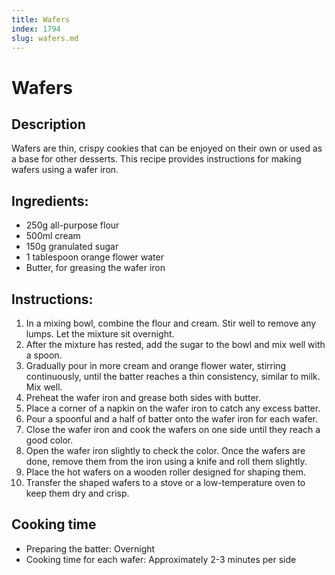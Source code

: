 ```yaml
---
title: Wafers
index: 1794
slug: wafers.md
---
```


# Wafers

## Description
Wafers are thin, crispy cookies that can be enjoyed on their own or used as a base for other desserts. This recipe provides instructions for making wafers using a wafer iron.

## Ingredients:
- 250g all-purpose flour
- 500ml cream
- 150g granulated sugar
- 1 tablespoon orange flower water
- Butter, for greasing the wafer iron

## Instructions:
1. In a mixing bowl, combine the flour and cream. Stir well to remove any lumps. Let the mixture sit overnight.
2. After the mixture has rested, add the sugar to the bowl and mix well with a spoon.
3. Gradually pour in more cream and orange flower water, stirring continuously, until the batter reaches a thin consistency, similar to milk. Mix well.
4. Preheat the wafer iron and grease both sides with butter.
5. Place a corner of a napkin on the wafer iron to catch any excess batter.
6. Pour a spoonful and a half of batter onto the wafer iron for each wafer.
7. Close the wafer iron and cook the wafers on one side until they reach a good color.
8. Open the wafer iron slightly to check the color. Once the wafers are done, remove them from the iron using a knife and roll them slightly.
9. Place the hot wafers on a wooden roller designed for shaping them.
10. Transfer the shaped wafers to a stove or a low-temperature oven to keep them dry and crisp.

## Cooking time
- Preparing the batter: Overnight
- Cooking time for each wafer: Approximately 2-3 minutes per side